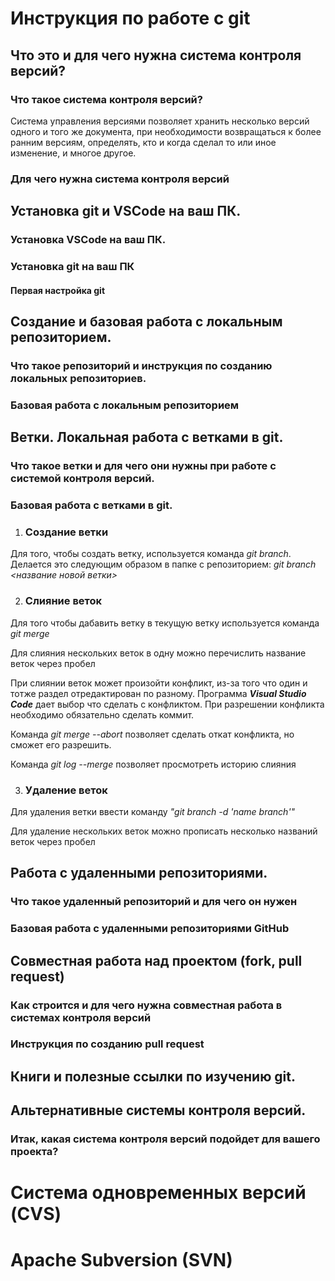 # Инструкция по работе с git

## Что это и для чего нужна система контроля версий?

### Что такое система контроля версий?

Система управления версиями позволяет хранить несколько версий одного и того же документа, при необходимости возвращаться к более ранним версиям, определять, кто и когда сделал то или иное изменение, и многое другое.

### Для чего нужна система контроля версий

## Установка git и VSCode на ваш ПК.

### Установка VSCode на ваш ПК.

### Установка git на ваш ПК

#### Первая настройка git

## Создание и базовая работа с локальным репозиторием.

### Что такое репозиторий и инструкция по созданию локальных репозиториев.

### Базовая работа с локальным репозиторием

## Ветки. Локальная работа с ветками в git.

### Что такое ветки и для чего они нужны при работе с системой контроля версий.

### Базовая работа с ветками в git.
1. ### Создание ветки
Для того, чтобы создать ветку, используется команда _git branch_. Делается это следующим образом в папке с репозиторием: *git branch <название новой ветки>*

2. ### Слияние веток
Для того чтобы дабавить ветку в текущую ветку используется команда *git merge*

Для слияния нескольких веток в одну можно перечислить название веток через пробел

При слиянии веток может произойти конфликт, из-за того что один и тотже раздел отредактирован по разному. Программа *__Visual Studio Code__* дает выбор что сделать с конфликтом. При разрешении конфликта необходимо обязательно сделать коммит.

Команда *git merge --abort* позволяет сделать откат конфликта, но сможет его разрешить.

Команда *git log --merge* позволяет просмотреть историю слияния

3. ### Удаление веток 
Для удаления ветки ввести команду *"git branch -d 'name branch'"*

Для удаление нескольких веток можно прописать несколько названий веток через пробел


## Работа с удаленными репозиториями.

### Что такое удаленный репозиторий и для чего он нужен

### Базовая работа с удаленными репозиториями GitHub

## Совместная работа над проектом (fork, pull request)

### Как строится и для чего нужна совместная работа в системах контроля версий

### Инструкция по созданию pull request

## Книги и полезные ссылки по изучению git.

## Альтернативные системы контроля версий.

### Итак, какая система контроля версий подойдет для вашего проекта?

# Система одновременных версий (CVS)

# Apache Subversion (SVN)


